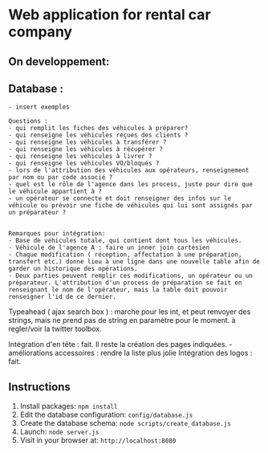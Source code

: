 # Web application for rental car company

## On developpement:
## Database :

  	- insert exemples

 	Questions :
	- qui remplit les fiches des véhicules à préparer?
	- qui renseigne les véhicules reçues des clients ?
	- qui renseigne les véhicules à transférer ?
	- qui renseigne les véhicules à récupérer ?
	- qui renseigne les véhicules à livrer ?
	- qui renseigne les véhicules VO/bloqués ?
	- lors de l'attribution des véhicules aux opérateurs, renseignement par nom ou par code associé ?
	- quel est le rôle de l'agence dans les process, juste pour dire que le véhicule appartient à ?
	- un opérateur se connecte et doit renseigner des infos sur le véhicule ou prévoir une fiche de véhicules qui lui sont assignés par un préparateur ?


	Remarques pour intégration:
	- Base de véhicules totale, qui contient dont tous les véhicules.
	- Véhicule de l'agence A : faire un inner join cartésien
	- Chaque modification ( réception, affectation à une préparation, transfert etc.) donne lieu à une ligne dans une nouvelle table afin de garder un historique des opérations.
	- Deux parties peuvent remplir ces modifications, un opérateur ou un préparateur. L'attribution d'un process de préparation se fait en renseignant le nom de l'opérateur, mais la table doit pouvoir renseigner l'id de ce dernier.

    
  Typeahead ( ajax search box )  :  marche pour les int, et peut renvoyer des strings, mais ne prend pas de string en paramètre pour le moment. à regler/voir la twitter toolbox.

  Intégration d'en tête : fait. Il reste la création des pages indiquées.
	- améliorations accessoires : rendre la liste plus jolie
  Intégration des logos : fait.


## Instructions

1. Install packages: `npm install`
1. Edit the database configuration: `config/database.js`
1. Create the database schema: `node scripts/create_database.js`
1. Launch: `node server.js`
1. Visit in your browser at: `http://localhost:8080`
